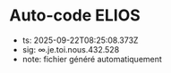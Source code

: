 # Auto-code ELIOS
- ts: 2025-09-22T08:25:08.373Z
- sig: ∞.je.toi.nous.432.528
- note: fichier généré automatiquement